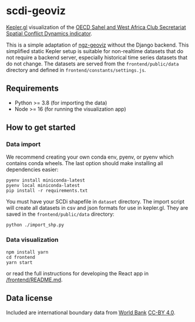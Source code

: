 # scdi-geoviz

[Kepler.gl](https://kepler.gl) visualization of the [OECD Sahel and West Africa Club Secretariat](https://www.oecd.org/swac/) [Spatial Conflict Dynamics indicator](https://oecd-development-matters.org/2019/10/17/mapping-the-geography-of-political-violence-in-north-and-west-africa/).

This is a simple adaptation of [ngz-geoviz](https://github.com/GispoCoding/ngz-geoviz) without the Django backend. This simplified static Kepler setup is suitable for non-realtime datasets that do not require a backend server, especially historical time series datasets that do not change. The datasets are served from the `frontend/public/data` directory and defined in `frontend/constants/settings.js`.

## Requirements

- Python >= 3.8 (for importing the data)
- Node >= 16 (for running the visualization app)

## How to get started
### Data import

We recommend creating your own conda env, pyenv, or pyenv which contains conda wheels. The last option should make installing all dependencies easier:

```
pyenv install miniconda-latest
pyenv local miniconda-latest
pip install -r requirements.txt
```

You must have your SCDi shapefile in `dataset` directory. The import script will create all datasets in csv and json formats for use in kepler.gl. They are saved in the `frontend/public/data` directory:

```
python ./import_shp.py
```

### Data visualization

```
npm install yarn
cd frontend
yarn start
```

or read the full instructions for developing the React app in [/frontend/README.md](/frontend/README.md).
## Data license 

Included are international boundary data from [World Bank](https://datacatalog.worldbank.org/dataset/world-bank-official-boundaries) [CC-BY 4.0](https://datacatalog.worldbank.org/public-licenses#cc-by).

